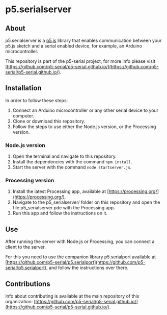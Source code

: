 # p5.serialserver

## About

p5.serialserver is a [p5.js](https://p5js.org/) library that enables communication between your p5.js sketch and a serial enabled device, for example, an Arduino microcontroller.

This repository is part of the p5-serial project, for more info please visit [https://github.com/p5-serial/p5-serial.github.io/](https://github.com/p5-serial/p5-serial.github.io/).

## Installation

In order to follow these steps:

1. Connect an Arduino microcontroller or any other serial device to your computer.
2. Clone or download this repository.
3. Follow the steps to use either the Node.js version, or the Processing version.

### Node.js version

1. Open the terminal and navigate to this repository.
2. Install the dependencies with the command `npm install`.
3. Start the server with the command `node startserver.js`.

### Processing version

1. Install the latest Processing app, available at [https://processing.org/](https://processing.org/).
2. Navigate to the p5_serialserver/ folder on this repository and open the file p5_serialserver.pde with the Processing app.
3. Run this app and follow the instructions on it.

## Use

After running the server with Node.js or Processing, you can connect a client to the server.

For this you need to use the companion library p5.serialport available at [https://github.com/p5-serial/p5.serialport](https://github.com/p5-serial/p5.serialport), and follow the instructions over there.

## Contributions

Info about contributing is available at the main repository of this organization: [https://github.com/p5-serial/p5-serial.github.io/](https://github.com/p5-serial/p5-serial.github.io/).
